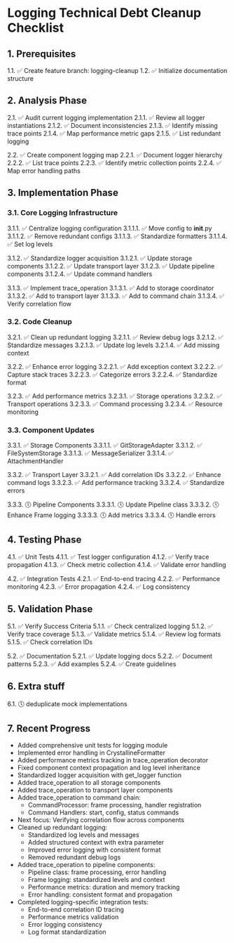 # Logging Technical Debt Cleanup Checklist

## 1. Prerequisites
1.1. ✅ Create feature branch: logging-cleanup
1.2. ✅ Initialize documentation structure

## 2. Analysis Phase
2.1. ✅ Audit current logging implementation
  2.1.1. ✅ Review all logger instantiations
  2.1.2. ✅ Document inconsistencies
  2.1.3. ✅ Identify missing trace points
  2.1.4. ✅ Map performance metric gaps
  2.1.5. ✅ List redundant logging

2.2. ✅ Create component logging map
  2.2.1. ✅ Document logger hierarchy
  2.2.2. ✅ List trace points
  2.2.3. ✅ Identify metric collection points
  2.2.4. ✅ Map error handling paths

## 3. Implementation Phase

### 3.1. Core Logging Infrastructure
3.1.1. ✅ Centralize logging configuration
  3.1.1.1. ✅ Move config to __init__.py
  3.1.1.2. ✅ Remove redundant configs
  3.1.1.3. ✅ Standardize formatters
  3.1.1.4. ✅ Set log levels

3.1.2. ✅ Standardize logger acquisition
  3.1.2.1. ✅ Update storage components
  3.1.2.2. ✅ Update transport layer
  3.1.2.3. ✅ Update pipeline components
  3.1.2.4. ✅ Update command handlers

3.1.3. ✅ Implement trace_operation
  3.1.3.1. ✅ Add to storage coordinator
  3.1.3.2. ✅ Add to transport layer
  3.1.3.3. ✅ Add to command chain
  3.1.3.4. ✅ Verify correlation flow

### 3.2. Code Cleanup
3.2.1. ✅ Clean up redundant logging
  3.2.1.1. ✅ Review debug logs
  3.2.1.2. ✅ Standardize messages
  3.2.1.3. ✅ Update log levels
  3.2.1.4. ✅ Add missing context

3.2.2. ✅ Enhance error logging
  3.2.2.1. ✅ Add exception context
  3.2.2.2. ✅ Capture stack traces
  3.2.2.3. ✅ Categorize errors
  3.2.2.4. ✅ Standardize format

3.2.3. ✅ Add performance metrics
  3.2.3.1. ✅ Storage operations
  3.2.3.2. ✅ Transport operations
  3.2.3.3. ✅ Command processing
  3.2.3.4. ✅ Resource monitoring

### 3.3. Component Updates
3.3.1. ✅ Storage Components
  3.3.1.1. ✅ GitStorageAdapter
  3.3.1.2. ✅ FileSystemStorage
  3.3.1.3. ✅ MessageSerializer
  3.3.1.4. ✅ AttachmentHandler

3.3.2. ✅ Transport Layer
  3.3.2.1. ✅ Add correlation IDs
  3.3.2.2. ✅ Enhance command logs
  3.3.2.3. ✅ Add performance tracking
  3.3.2.4. ✅ Standardize errors

3.3.3. 🕔 Pipeline Components
  3.3.3.1. 🕔 Update Pipeline class
  3.3.3.2. 🕔 Enhance Frame logging
  3.3.3.3. 🕔 Add metrics
  3.3.3.4. 🕔 Handle errors

## 4. Testing Phase
4.1. ✅ Unit Tests
  4.1.1. ✅ Test logger configuration
  4.1.2. ✅ Verify trace propagation
  4.1.3. ✅ Check metric collection
  4.1.4. ✅ Validate error handling

4.2. ✅ Integration Tests
  4.2.1. ✅ End-to-end tracing
  4.2.2. ✅ Performance monitoring
  4.2.3. ✅ Error propagation
  4.2.4. ✅ Log consistency

## 5. Validation Phase
5.1. ✅ Verify Success Criteria
  5.1.1. ✅ Check centralized logging
  5.1.2. ✅ Verify trace coverage
  5.1.3. ✅ Validate metrics
  5.1.4. ✅ Review log formats
  5.1.5. ✅ Check correlation IDs

5.2. ✅ Documentation
  5.2.1. ✅ Update logging docs
  5.2.2. ✅ Document patterns
  5.2.3. ✅ Add examples
  5.2.4. ✅ Create guidelines

## 6. Extra stuff
6.1. 🕔 deduplicate mock implementations

## 7. Recent Progress
- Added comprehensive unit tests for logging module
- Implemented error handling in CrystallineFormatter
- Added performance metrics tracking in trace_operation decorator
- Fixed component context propagation and log level inheritance
- Standardized logger acquisition with get_logger function
- Added trace_operation to all storage components
- Added trace_operation to transport layer components
- Added trace_operation to command chain:
  - CommandProcessor: frame processing, handler registration
  - Command Handlers: start, config, status commands
- Next focus: Verifying correlation flow across components
- Cleaned up redundant logging:
  - Standardized log levels and messages
  - Added structured context with extra parameter
  - Improved error logging with consistent format
  - Removed redundant debug logs
- Added trace_operation to pipeline components:
  - Pipeline class: frame processing, error handling
  - Frame logging: standardized levels and context
  - Performance metrics: duration and memory tracking
  - Error handling: consistent format and propagation
- Completed logging-specific integration tests:
  - End-to-end correlation ID tracing
  - Performance metrics validation
  - Error logging consistency
  - Log format standardization 